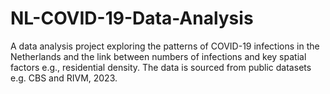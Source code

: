 # NL-COVID-19-Data-Analysis
A data analysis project exploring the patterns of COVID-19 infections in the Netherlands and the link between numbers of infections and key spatial factors e.g., residential density.
The data is sourced from public datasets e.g. CBS and RIVM, 2023.
